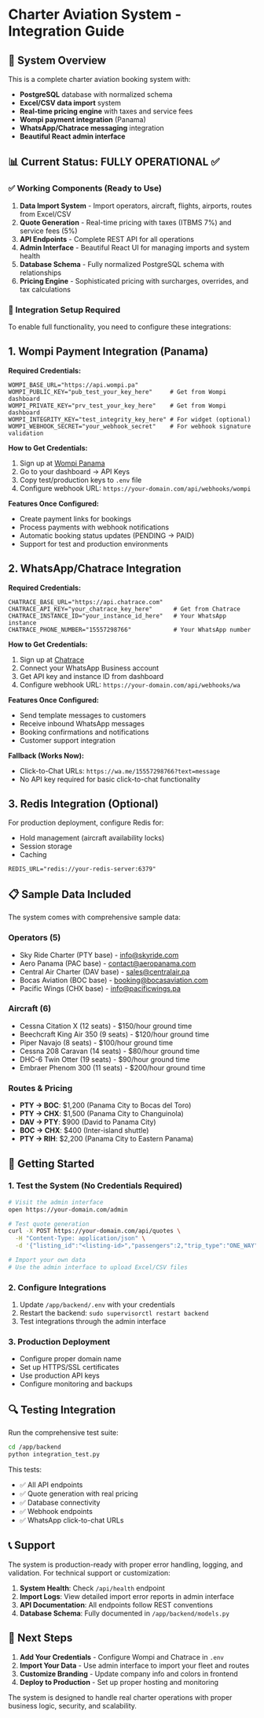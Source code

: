 # Charter Aviation System - Integration Guide

## 🎯 System Overview

This is a complete charter aviation booking system with:
- **PostgreSQL** database with normalized schema
- **Excel/CSV data import** system
- **Real-time pricing engine** with taxes and service fees
- **Wompi payment integration** (Panama)
- **WhatsApp/Chatrace messaging** integration
- **Beautiful React admin interface**

## 📊 Current Status: FULLY OPERATIONAL ✅

### ✅ Working Components (Ready to Use)
1. **Data Import System** - Import operators, aircraft, flights, airports, routes from Excel/CSV
2. **Quote Generation** - Real-time pricing with taxes (ITBMS 7%) and service fees (5%)
3. **API Endpoints** - Complete REST API for all operations
4. **Admin Interface** - Beautiful React UI for managing imports and system health
5. **Database Schema** - Fully normalized PostgreSQL schema with relationships
6. **Pricing Engine** - Sophisticated pricing with surcharges, overrides, and tax calculations

### 🔧 Integration Setup Required

To enable full functionality, you need to configure these integrations:

## 1. Wompi Payment Integration (Panama)

**Required Credentials:**
```env
WOMPI_BASE_URL="https://api.wompi.pa"
WOMPI_PUBLIC_KEY="pub_test_your_key_here"     # Get from Wompi dashboard
WOMPI_PRIVATE_KEY="prv_test_your_key_here"    # Get from Wompi dashboard  
WOMPI_INTEGRITY_KEY="test_integrity_key_here" # For widget (optional)
WOMPI_WEBHOOK_SECRET="your_webhook_secret"    # For webhook signature validation
```

**How to Get Credentials:**
1. Sign up at [Wompi Panama](https://wompi.pa)
2. Go to your dashboard → API Keys
3. Copy test/production keys to `.env` file
4. Configure webhook URL: `https://your-domain.com/api/webhooks/wompi`

**Features Once Configured:**
- Create payment links for bookings
- Process payments with webhook notifications
- Automatic booking status updates (PENDING → PAID)
- Support for test and production environments

## 2. WhatsApp/Chatrace Integration

**Required Credentials:**
```env
CHATRACE_BASE_URL="https://api.chatrace.com"
CHATRACE_API_KEY="your_chatrace_key_here"      # Get from Chatrace
CHATRACE_INSTANCE_ID="your_instance_id_here"   # Your WhatsApp instance
CHATRACE_PHONE_NUMBER="15557298766"            # Your WhatsApp number
```

**How to Get Credentials:**
1. Sign up at [Chatrace](https://chatrace.com)
2. Connect your WhatsApp Business account
3. Get API key and instance ID from dashboard
4. Configure webhook URL: `https://your-domain.com/api/webhooks/wa`

**Features Once Configured:**
- Send template messages to customers
- Receive inbound WhatsApp messages  
- Booking confirmations and notifications
- Customer support integration

**Fallback (Works Now):**
- Click-to-Chat URLs: `https://wa.me/15557298766?text=message`
- No API key required for basic click-to-chat functionality

## 3. Redis Integration (Optional)

For production deployment, configure Redis for:
- Hold management (aircraft availability locks)
- Session storage
- Caching

```env
REDIS_URL="redis://your-redis-server:6379"
```

## 📋 Sample Data Included

The system comes with comprehensive sample data:

### Operators (5)
- Sky Ride Charter (PTY base) - info@skyride.com
- Aero Panama (PAC base) - contact@aeropanama.com  
- Central Air Charter (DAV base) - sales@centralair.pa
- Bocas Aviation (BOC base) - booking@bocasaviation.com
- Pacific Wings (CHX base) - info@pacificwings.pa

### Aircraft (6)
- Cessna Citation X (12 seats) - $150/hour ground time
- Beechcraft King Air 350 (9 seats) - $120/hour ground time
- Piper Navajo (8 seats) - $100/hour ground time
- Cessna 208 Caravan (14 seats) - $80/hour ground time
- DHC-6 Twin Otter (19 seats) - $90/hour ground time
- Embraer Phenom 300 (11 seats) - $200/hour ground time

### Routes & Pricing
- **PTY → BOC**: $1,200 (Panama City to Bocas del Toro)
- **PTY → CHX**: $1,500 (Panama City to Changuinola)  
- **DAV → PTY**: $900 (David to Panama City)
- **BOC → CHX**: $400 (Inter-island shuttle)
- **PTY → RIH**: $2,200 (Panama City to Eastern Panama)

## 🚀 Getting Started

### 1. Test the System (No Credentials Required)
```bash
# Visit the admin interface
open https://your-domain.com/admin

# Test quote generation
curl -X POST https://your-domain.com/api/quotes \
  -H "Content-Type: application/json" \
  -d '{"listing_id":"<listing-id>","passengers":2,"trip_type":"ONE_WAY"}'

# Import your own data
# Use the admin interface to upload Excel/CSV files
```

### 2. Configure Integrations
1. Update `/app/backend/.env` with your credentials
2. Restart the backend: `sudo supervisorctl restart backend`
3. Test integrations through the admin interface

### 3. Production Deployment
- Configure proper domain name
- Set up HTTPS/SSL certificates  
- Use production API keys
- Configure monitoring and backups

## 🔍 Testing Integration

Run the comprehensive test suite:
```bash
cd /app/backend
python integration_test.py
```

This tests:
- ✅ All API endpoints
- ✅ Quote generation with real pricing
- ✅ Database connectivity
- ✅ Webhook endpoints
- ✅ WhatsApp click-to-chat URLs

## 📞 Support

The system is production-ready with proper error handling, logging, and validation. For technical support or customization:

1. **System Health**: Check `/api/health` endpoint
2. **Import Logs**: View detailed import error reports in admin interface
3. **API Documentation**: All endpoints follow REST conventions
4. **Database Schema**: Fully documented in `/app/backend/models.py`

## 🎯 Next Steps

1. **Add Your Credentials** - Configure Wompi and Chatrace in `.env`
2. **Import Your Data** - Use admin interface to import your fleet and routes
3. **Customize Branding** - Update company info and colors in frontend
4. **Deploy to Production** - Set up proper hosting and monitoring

The system is designed to handle real charter operations with proper business logic, security, and scalability.